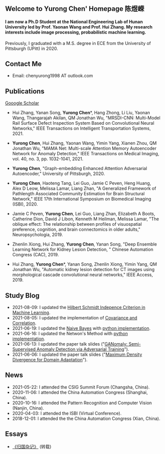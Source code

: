 ## Welcome to Yurong Chen' Homepage 陈煜嵘

#### I am now a Ph.D Student at the National Engineering Lab  of Hunan University led by Prof. Yaonan Wang and Prof. Hui Zhang. My research interests include image processing, probabilistic machine learning.

Previously, I graduated with a M.S. degree in ECE from the University of Pittsburgh (UPitt) in 2020.

## Contact Me
- Email: chenyurong1998 AT outlook.com

## Publications
[Gooogle Scholar](https://scholar.google.com/citations?hl=zh-CN&user=-HuRr-EAAAAJ)
- Hui Zhang, Yanan Song, **Yurong Chen***, Hang Zhong, Li Liu, Yaonan Wang, Thangarajah Akilan, QM Jonathan Wu, "MRSDI-CNN: Multi-Model Rail Surface Defect Inspection System Based on Convolutional Neural Networks," IEEE Transactions on Intelligent Transportation Systems, 2021.

- **Yurong Chen**, Hui Zhang, Yaonan Wang, Yimin Yang, Xianen Zhou, QM Jonathan Wu, "MAMA Net: Multi-scale Attention Memory Autoencoder Network for Anomaly Detection," IEEE Transactions on Medical Imaging, vol. 40, no. 3, pp. 1032-1041, 2021.

- **Yurong Chen**, "Graph-embedding Enhanced Attention Adversarial Autoencoder," University of Pittsburgh, 2020.

- **Yurong Chen**, Haoteng Tang, Lei Guo, Jamie C Peven, Heng Huang, Alex D Leow, Melissa Lamar, Liang Zhan, "A Generalized Framework of Pathlength Associated Community Estimation for Brain Structural Network," IEEE 17th International Symposium on Biomedical Imaging (ISBI), 2020.

- Jamie C Peven, **Yurong Chen**, Lei Guo, Liang Zhan, Elizabeth A Boots, Catherine Dion, David J Libon, Kenneth M Heilman, Melissa Lamar, "The oblique effect: The relationship between profiles of visuospatial preference, cognition, and brain connectomics in older adults," Neuropsychologia, 2019.

- Zhenlin Xiong, Hui Zhang, **Yurong Chen**, Yanan Song, "Deep Ensemble Learning Network for Kidney Lesion Detection, " Chinese Automation Congress (CAC), 2019.

- Hui Zhang, **Yurong Chen***, Yanan Song, Zhenlin Xiong, Yimin Yang, QM Jonathan Wu, "Automatic kidney lesion detection for CT images using morphological cascade convolutional neural networks," IEEE Access, 2019.

## Study Blog
- 2021-08-09: I updated the [Hilbert Schmidt Indepence Criterion in Machine Learning](https://github.com/YurongChen1998/yurong-lib/blob/main/Essays/Hilbert%20Schmidt%20Independence%20Criterion%20in%20Machine%20Learning.pdf).
- 2021-08-05: I updated the implementation of [Covariance and Correlation](https://github.com/YurongChen1998/yurong-lib/blob/main/Machine_Learning_Algorithms/Covariance_Correlation.py).
- 2021-06-19: I updated the [Naive Bayes](https://blog.csdn.net/weixin_43120238/article/details/118058815) with [python implementation](https://github.com/YurongChen1998/naive-bayes-classifier/tree/main).
- 2021-06-16: I updated the Netwon's Method with [python implementation](https://github.com/YurongChen1998/Newton-s-Method/tree/main).
- 2021-06-13: I updated the paper talk slides ("[GANomaly: Semi-Supervised Anomaly Detection via Adversarial Training](https://github.com/YurongChen1998/Yurong-Paper-Talk-Slides/tree/main/2021-06-13)").
- 2021-06-06: I updated the paper talk slides ("[Maximum Density Divergence for Domain Adaptation](https://github.com/YurongChen1998/Yurong-Paper-Talk-Slides/tree/main/2021-06-06)").

## News
- 2021-05-22: I attended the CSIG Summit Forum (Changsha, China).
- 2020-11-06: I attended the China Automation Congress (Shanghai, China).
- 2020-10-16: I attended the Pattern Recognition and Computer Vision (Nanjin, China).
- 2020-04-03: I attended the ISBI (Virtual Conference).
- 2018-12-01: I attended the the China Automation Congress (Xian, China).

## Essays
- [《归国杂记》](https://mp.weixin.qq.com/s/QwgqeyRPMrYuW-8vS5j9Tw) (转载)
